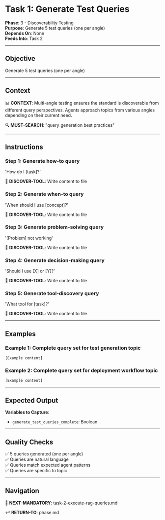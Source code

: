 # Task 1: Generate Test Queries

**Phase**: 3 - Discoverability Testing  
**Purpose**: Generate 5 test queries (one per angle)  
**Depends On**: None  
**Feeds Into**: Task 2

---

## Objective

Generate 5 test queries (one per angle)

---

## Context

📊 **CONTEXT**: Multi-angle testing ensures the standard is discoverable from different query perspectives. Agents approach topics from various angles depending on their current need.

🔍 **MUST-SEARCH**: "query_generation best practices"

---

## Instructions

### Step 1: Generate how-to query

'How do I [task]?'

📖 **DISCOVER-TOOL**: Write content to file

### Step 2: Generate when-to query

'When should I use [concept]?'

📖 **DISCOVER-TOOL**: Write content to file

### Step 3: Generate problem-solving query

'[Problem] not working'

📖 **DISCOVER-TOOL**: Write content to file

### Step 4: Generate decision-making query

'Should I use [X] or [Y]?'

📖 **DISCOVER-TOOL**: Write content to file

### Step 5: Generate tool-discovery query

'What tool for [task]?'

📖 **DISCOVER-TOOL**: Write content to file

---

## Examples

### Example 1: Complete query set for test generation topic

```
[Example content]
```

### Example 2: Complete query set for deployment workflow topic

```
[Example content]
```

---

## Expected Output

**Variables to Capture**:
- `generate_test_queries_complete`: Boolean

---

## Quality Checks

✅ 5 queries generated (one per angle)  
✅ Queries are natural language  
✅ Queries match expected agent patterns  
✅ Queries are specific to topic  

---

## Navigation

🎯 **NEXT-MANDATORY**: task-2-execute-rag-queries.md

↩️ **RETURN-TO**: phase.md

